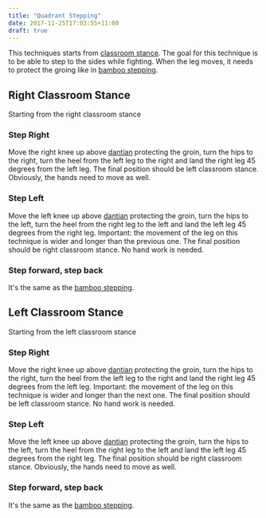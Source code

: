 ```yaml
---
title: "Quadrant Stepping"
date: 2017-11-25T17:03:55+11:00
draft: true
---
```


This techniques starts from [classroom stance](../../stances/classroom). The goal for this technique is to be able to step to the sides while fighting. When the leg moves, it needs to protect the groing like in [bamboo stepping](../bamboo).


## Right Classroom Stance

Starting from the right classroom stance

### Step Right

Move the right knee up above [dantian](../../about/theory/lines#dantian) protecting the groin, turn the hips to the right, turn the heel from the left leg to the right and land the right leg 45 degrees from the left leg. The final position should be left classroom stance. Obviously, the hands need to move as well.

### Step Left

Move the left knee up above [dantian](../../about/theory/lines#dantian) protecting the groin, turn the hips to the left, turn the heel from the right leg to the left and land the left leg 45 degrees from the right leg. Important: the movement of the leg on this technique is wider and longer than the previous one. The final position should be right classroom stance. No hand work is needed.

### Step forward, step back

It's the same as the [bamboo stepping](../bamboo).

## Left Classroom Stance

Starting from the left classroom stance

### Step Right

Move the right knee up above [dantian](../../about/theory/lines#dantian) protecting the groin, turn the hips to the right, turn the heel from the left leg to the right and land the right leg 45 degrees from the left leg. Important: the movement of the leg on this technique is wider and longer than the next one. The final position should be left classroom stance. No hand work is needed.

### Step Left

Move the left knee up above [dantian](../../about/theory/lines#dantian) protecting the groin, turn the hips to the left, turn the heel from the right leg to the left and land the left leg 45 degrees from the right leg. The final position should be right classroom stance. Obviously, the hands need to move as well.

### Step forward, step back

It's the same as the [bamboo stepping](../bamboo).
